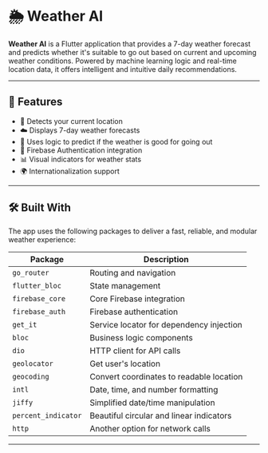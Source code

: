 # 🌦️ Weather AI

**Weather AI** is a Flutter application that provides a 7-day weather forecast and predicts whether it's suitable to go out based on current and upcoming weather conditions. Powered by machine learning logic and real-time location data, it offers intelligent and intuitive daily recommendations.

---

## 🚀 Features

- 📍 Detects your current location
- ☁️ Displays 7-day weather forecasts
- 🤖 Uses logic to predict if the weather is good for going out
- 🔐 Firebase Authentication integration
- 📊 Visual indicators for weather stats
- 🌍 Internationalization support

---

## 🛠️ Built With

The app uses the following packages to deliver a fast, reliable, and modular weather experience:

| Package              | Description                                |
|----------------------|--------------------------------------------|
| `go_router`          | Routing and navigation                     |
| `flutter_bloc`       | State management                           |
| `firebase_core`      | Core Firebase integration                  |
| `firebase_auth`      | Firebase authentication                    |
| `get_it`             | Service locator for dependency injection   |
| `bloc`               | Business logic components                  |
| `dio`                | HTTP client for API calls                  |
| `geolocator`         | Get user's location                        |
| `geocoding`          | Convert coordinates to readable location   |
| `intl`               | Date, time, and number formatting          |
| `jiffy`              | Simplified date/time manipulation          |
| `percent_indicator`  | Beautiful circular and linear indicators   |
| `http`               | Another option for network calls           |

---
